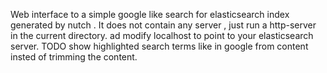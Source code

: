 
Web interface to a simple google like search for elasticsearch index generated by nutch .
It does not contain any server  , just run a http-server in the current directory. ad modify localhost to point to your elasticsearch server.
TODO show highlighted search terms like in google from content insted of trimming the content.